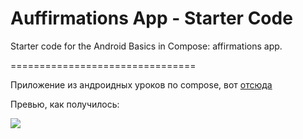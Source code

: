 Auffirmations App - Starter Code
================================

Starter code for the Android Basics in Compose: affirmations app.

================================

Приложение из андроидных уроков по compose, вот [отсюда](https://developer.android.com/courses/pathways/android-basics-compose-unit-3-pathway-2 "отсюда")

Превью, как получилось:


![](https://github.com/rumiant348/auffirmations/blob/main/auffirmations.gif)
